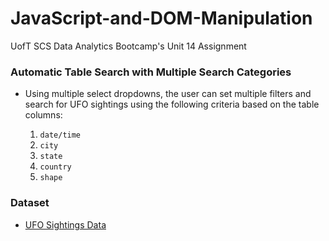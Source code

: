 # JavaScript-and-DOM-Manipulation
UofT SCS Data Analytics Bootcamp's Unit 14 Assignment 

### Automatic Table Search with Multiple Search Categories

* Using multiple select dropdowns, the user can set multiple filters and search for UFO sightings using the following criteria based on the table columns:

  1. `date/time`
  2. `city`
  3. `state`
  4. `country`
  5. `shape`

### Dataset

* [UFO Sightings Data](static/js/data.js)
